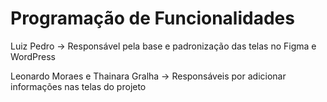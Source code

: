 # Programação de Funcionalidades

Luiz Pedro -> Responsável pela base e padronização das telas no Figma e WordPress 

Leonardo Moraes e Thainara Gralha -> Responsáveis por adicionar informações nas telas do projeto
